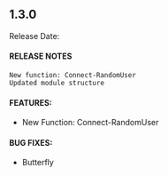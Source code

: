 ## 1.3.0
Release Date: 

#### RELEASE NOTES

```
New function: Connect-RandomUser
Updated module structure
```
#### FEATURES:

- New Function: Connect-RandomUser

#### BUG FIXES:

- Butterfly 
